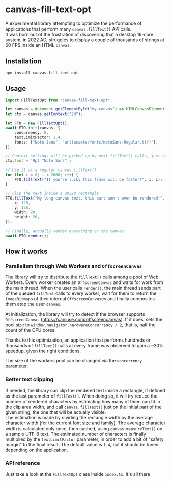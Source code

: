# canvas-fill-text-opt

A experimental library attempting to optimize the performance of applications that perform many `canvas.fillText()` API calls.  
It was born out of the frustration of discovering that a desktop 16-core system, in 2022 AD, struggles to display a couple of thousands of strings at 60 FPS inside an HTML `canvas`.

## Installation

```
npm install canvas-fill-text-opt
```

## Usage

```ts
import FillTextOpt from "canvas-fill-text-opt";

let canvas = document.getElementById("my-canvas") as HTMLCanvasElement;
let ctx = canvas.getContext("2d");

let FTO = new FillTextOpt();
await FTO.init(canvas, {
    concurrency: 8,
    textLimitFactor: 1.4,
    fonts: ["Noto Sans", "url(assets/fonts/NotoSans-Regular.ttf)"],
});

// Context settings will be picked up by next fillText() calls, just as normal
ctx.font = '9pt "Noto Sans"';

// Use it as a regular canvas.fillText()
for (let i = 0; i < 2000; i++) {
    FTO.fillText("If you're lucky this frame will be faster!", i, i);
}

// Clip the text inside a 20x20 rectangle
FTO.fillText("My long canvas text, this part won't even be rendered!", 128, 128, null, {
    x: 128,
    y: 128,
    width: 20,
    height: 20,
});

// Finally, actually render everything on the canvas
await FTO.render();
```

## How it works

### Parallelism through Web Workers and `OffscreenCanvas`

The library will try to distribute the `fillText()` calls among a pool of Web Workers.
Every worker creates an `OffscreenCanvas` and waits for work from the main thread.
When the user calls `render()`, the main thread sends part of the queued `fillText` calls to every worker, wait for them to return the `ImageBitmap`s of their internal `OffscreenCanvas`es and finally composites them atop the user `canvas`.

At initialization, the library will try to detect if the browser supports `OffscreenCanvas` (https://caniuse.com/offscreencanvas). If it does, sets the pool size to `window.navigator.hardwareConcurrency / 2`, that is, half the count of the CPU cores.

Thanks to this optimization, an application that performs hundreds or thousands of `fillText()` calls at every frame was observed to gain a ~20% speedup, given the right conditions.

The size of the workers pool can be changed via the `concurrency` parameter.

### Better text clipping

If needed, the library can clip the rendered text inside a rectangle, if defined as the last parameter of `fillText()`.
When doing so, it will try reduce the number of rendered characters by estimating how many of them can fit in the clip area width, and call `canvas.fillText()` just on the initial part of the given string, the one that will be actually visible.  
The estimation is made by dividing the rectangle width by the average character width (for the current font size and family). The average character width is calculated only once, then cached, using `canvas.measureText()` on a sample UTF-8 text.
The estimated number of characters is finally multiplied by the `textLimitFactor` parameter, in order to add a bit of "safety margin" to the final result.
The default value is `1.4`, but it should be tuned depending on the application.

### API reference

Just take a look at the `FillTextOpt` class inside `index.ts`. It's all there

